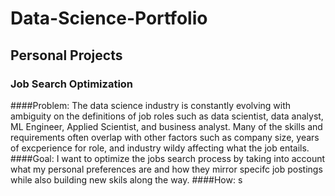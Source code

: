 # Data-Science-Portfolio
## Personal Projects
### Job Search Optimization
####Problem: The data science industry is constantly evolving with ambiguity on the definitions of job roles such as data scientist, data analyst, ML Engineer, Applied Scientist, and business analyst. Many of the skills and requirements often overlap with other factors such as company size, years of excperience for role, and industry wildy affecting what the job entails.
####Goal: I want to optimize the jobs search process by taking into account what my personal preferences are and how they mirror specifc job postings while also building new skils along the way.
####How: 
s

